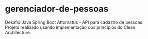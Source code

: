 # gerenciador-de-pessoas
Desafio Java Spring Boot Attornatus - API para cadastro de pessoas. Projeto realizado usando implementação dos princípios do Clean Architecture.

